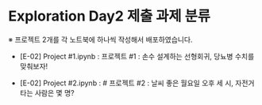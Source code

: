 # Exploration Day2 제출 과제 분류

※ 프로젝트 2개를 각 노트북에 하나씩 작성해서 배포하였습니다. 

* [E-02] Project #1.ipynb : 프로젝트 #1 : 손수 설계하는 선형회귀, 당뇨병 수치를 맞춰보자!

* [E-02] Project #2.ipynb : # 프로젝트 #2 : 날씨 좋은 월요일 오후 세 시, 자전거 타는 사람은 몇 명?

